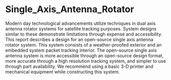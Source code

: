 # Single_Axis_Antenna_Rotator

Modern day technological advancements utilize techniques in dual axis antenna rotator systems for satellite tracking purposes. System designs similar to these demonstrate limitations through expense and accessibility. This report describes a design for an open-source single axis antenna rotator system. This system consists of a weather-proofed exterior and an embedded system packet tracking interior. The open-source single axis antenna system is more accessible through an open-source design format, more accurate through a high resolution tracking system, and simpler to use through part availability. We recommend using a basic 3-D printer and mechanical equipment while constructing this system.
